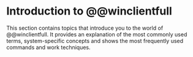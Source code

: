 # Introduction to @@winclientfull

This section contains topics that introduce you to the world of @@winclientfull. It provides an explanation of the most commonly used terms, system-specific concepts and shows the most frequently used commands and work techniques.
